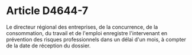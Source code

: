 # Article D4644-7

Le directeur régional des entreprises, de la concurrence, de la consommation, du travail et de l'emploi enregistre l'intervenant en prévention des risques professionnels dans un délai d'un mois, à compter de la date de réception du dossier.
